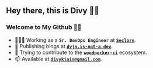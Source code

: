 ## Hey there, this is Divy 👋🏻

### Welcome to My Github 🙌🏻

- 👨🏻‍💻 Working as a **`Sr. DevOps Engineer`** at **[`Seclore`](https://www.seclore.com)**.
- 📝 Publishing blogs at **[`dvjn.is-not-a.dev`](https://dvjn.is-not-a.dev)**.
- 🌱 Trying to contribute to the **[`woodpecker-ci`](https://woodpecker-ci.org/)** ecosystem.
- 📫 Available at **[`divykjain@gmail.com`](mailto:divykjain@gmail.com)**.
